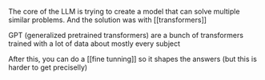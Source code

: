 The core of the LLM is trying to create a model that can solve multiple similar problems. And the solution was with [[transformers]] 


GPT (generalized pretrained transformers) are a bunch of transformers trained with a lot of data about mostly every subject 

After this, you can do a [[fine tunning]] so it shapes the answers (but this is harder to get preciselly)


